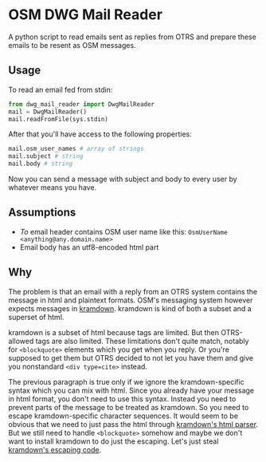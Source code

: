 # OSM DWG Mail Reader

A python script to read emails sent as replies from OTRS and prepare these emails to be resent as OSM messages.

## Usage

To read an email fed from stdin:

```python
from dwg_mail_reader import DwgMailReader
mail = DwgMailReader()
mail.readFromFile(sys.stdin)
```

After that you'll have access to the following properties:

```python
mail.osm_user_names # array of strings
mail.subject # string
mail.body # string
```

Now you can send a message with subject and body to every user by whatever means you have.

## Assumptions

- *To* email header contains OSM user name like this: `OsmUserName <anything@any.domain.name>`
- Email body has an utf8-encoded html part

## Why

The problem is that an email with a reply from an OTRS system contains the message in html and plaintext formats. OSM's messaging system however expects messages in [kramdown](https://kramdown.gettalong.org/). kramdown is kind of both a subset and a superset of html.

kramdown is a subset of html because tags are limited. But then OTRS-allowed tags are also limited. These limitations don't quite match, notably for `<blockquote>` elements which you get when you reply. Or you're supposed to get them but OTRS decided to not let you have them and give you nonstandard `<div type=cite>` instead.

The previous paragraph is true only if we ignore the kramdown-specific syntax which you can mix with html. Since you already have your message in html format, you don't need to use this syntax. Instead you need to prevent parts of the message to be treated as kramdown. So you need to escape kramdown-specific character sequences. It would seem to be obvious that we need to just pass the html through [kramdown's html parser](https://kramdown.gettalong.org/parser/html.html). But we still need to handle `<blockquote>` somehow and maybe we don't want to install kramdown to do just the escaping. Let's just steal [kramdown's escaping code](https://github.com/gettalong/kramdown/blob/0b0a9e072f9a76e59fe2bbafdf343118fb27c3fa/lib/kramdown/converter/kramdown.rb#L74).
